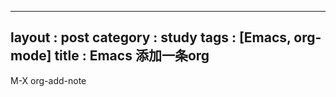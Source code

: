 
---
layout : post
category : study
tags : [Emacs, org-mode]
title : Emacs 添加一条org
---

M-X org-add-note

